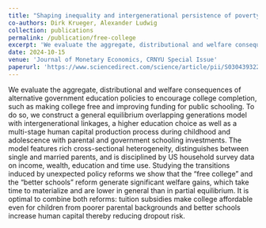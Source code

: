 ```yaml
---
title: "Shaping inequality and intergenerational persistence of poverty: Free college or better schools? (with Dirk Krueger and Alexander Ludwig)" 
co-authors: Dirk Krueger, Alexander Ludwig
collection: publications
permalink: /publication/free-college
excerpt: 'We evaluate the aggregate, distributional and welfare consequences of alternative government education policies to encourage college completion, such as making college free and improving funding for public schooling. To do so, we construct a general equilibrium overlapping generations model with intergenerational linkages, a higher education choice as well as a multi-stage human capital production process during childhood and adolescence with parental and government schooling investments. The model features rich cross-sectional heterogeneity, distinguishes between single and married parents, and is disciplined by US household survey data on income, wealth, education and time use. Studying the transitions induced by unexpected policy reforms we show that the “free college” and the “better schools” reform generate significant welfare gains, which take time to materialize and are lower in general than in partial equilibrium. It is optimal to combine both reforms: tuition subsidies make college affordable even for children from poorer parental backgrounds and better schools increase human capital thereby reducing dropout risk.'
date: 2024-10-15
venue: 'Journal of Monetary Economics, CRNYU Special Issue'
paperurl: 'https://www.sciencedirect.com/science/article/pii/S0304393224001478'
---
```


We evaluate the aggregate, distributional and welfare consequences of alternative government education policies to encourage college completion, such as making college free and improving funding for public schooling. To do so, we construct a general equilibrium overlapping generations model with intergenerational linkages, a higher education choice as well as a multi-stage human capital production process during childhood and adolescence with parental and government schooling investments. The model features rich cross-sectional heterogeneity, distinguishes between single and married parents, and is disciplined by US household survey data on income, wealth, education and time use. Studying the transitions induced by unexpected policy reforms we show that the “free college” and the “better schools” reform generate significant welfare gains, which take time to materialize and are lower in general than in partial equilibrium. It is optimal to combine both reforms: tuition subsidies make college affordable even for children from poorer parental backgrounds and better schools increase human capital thereby reducing dropout risk.
